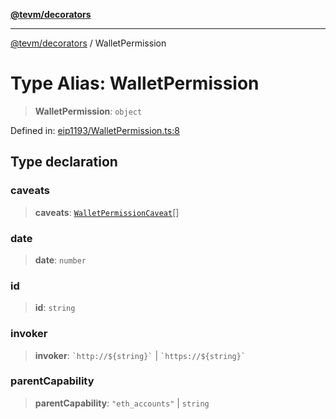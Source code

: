 [**@tevm/decorators**](../README.md)

***

[@tevm/decorators](../globals.md) / WalletPermission

# Type Alias: WalletPermission

> **WalletPermission**: `object`

Defined in: [eip1193/WalletPermission.ts:8](https://github.com/evmts/tevm-monorepo/blob/main/packages/decorators/src/eip1193/WalletPermission.ts#L8)

## Type declaration

### caveats

> **caveats**: [`WalletPermissionCaveat`](WalletPermissionCaveat.md)[]

### date

> **date**: `number`

### id

> **id**: `string`

### invoker

> **invoker**: `` `http://${string}` `` \| `` `https://${string}` ``

### parentCapability

> **parentCapability**: `"eth_accounts"` \| `string`
